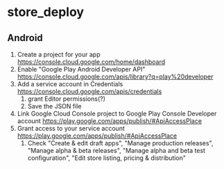 # store_deploy

## Android

1. Create a project for your app https://console.cloud.google.com/home/dashboard
1. Enable "Google Play Android Developer API" https://console.cloud.google.com/apis/library?q=play%20developer
1. Add a service account in Credentials https://console.cloud.google.com/apis/credentials
    1. grant Editor permissions(?)
    1. Save the JSON file
1. Link Google Cloud Console project to Google Play Console Developer account https://play.google.com/apps/publish/#ApiAccessPlace
1. Grant access to your service account https://play.google.com/apps/publish/#ApiAccessPlace
    1. Check "Create & edit draft apps", "Manage production releases", "Manage alpha & beta releases", "Manage alpha and beta test configuration", "Edit store listing, pricing & distribution"
